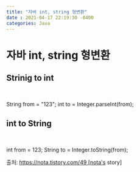 ```yaml
---
title: "자바 int, string 형변환"
date : 2021-04-17 22:19:30 -0400
categories: Java
---
```


# 자바 int, string 형변환

## Strinig to int
 

String from = "123";
int to = Integer.parseInt(from);
 
 
## int to String
 

int from = 123;
String to = Integer.toString(from);


출처: https://nota.tistory.com/49 [nota's story]
